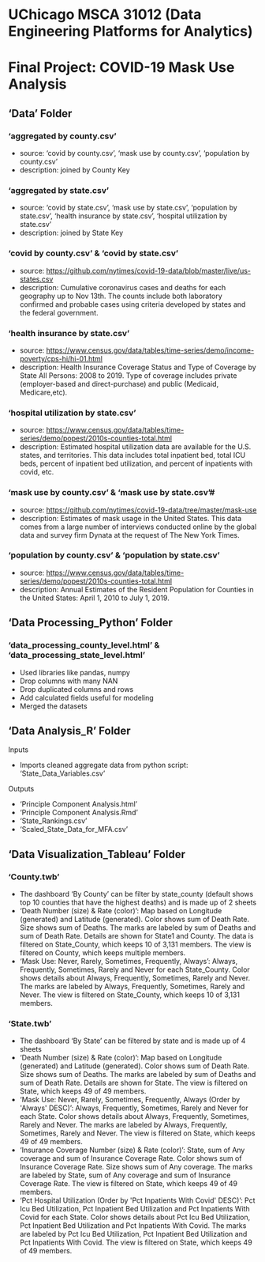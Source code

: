 # UChicago MSCA 31012 (Data Engineering Platforms for Analytics)
# Final Project: COVID-19 Mask Use Analysis

## ‘Data’ Folder
### ‘aggregated by county.csv’
* source: ‘covid by county.csv’, ‘mask use by county.csv’, ‘population by county.csv’
* description: joined by County Key

### ‘aggregated by state.csv’
* source: ‘covid by state.csv’, ‘mask use by state.csv’, ‘population by state.csv’, ‘health insurance by state.csv’, ‘hospital utilization by state.csv’
* description: joined by State Key

### ‘covid by county.csv’ & ‘covid by state.csv’
* source: https://github.com/nytimes/covid-19-data/blob/master/live/us-states.csv
* description: Cumulative coronavirus cases and deaths for each geography up to Nov 13th. The counts include both laboratory confirmed and probable cases using criteria developed by states and the federal government.  

### ‘health insurance by state.csv’
* source: https://www.census.gov/data/tables/time-series/demo/income-poverty/cps-hi/hi-01.html
* description: Health Insurance Coverage Status and Type of Coverage by State All Persons: 2008 to 2019. Type of coverage includes private (employer-based and direct-purchase) and public (Medicaid, Medicare,etc).  

### ‘hospital utilization by state.csv’    
* source: https://www.census.gov/data/tables/time-series/demo/popest/2010s-counties-total.html
* description: Estimated hospital utilization data are available for the U.S. states, and territories. This data includes total inpatient bed, total ICU beds, percent of inpatient bed utilization, and percent of inpatients with covid, etc. 

### ‘mask use by county.csv’ & ‘mask use by state.csv’#
* source: https://github.com/nytimes/covid-19-data/tree/master/mask-use
* description: Estimates of mask usage in the United States. This data comes from a large number of interviews conducted online by the global data and survey firm Dynata at the request of The New York Times.  

### ‘population by county.csv’ & ‘population by state.csv’
* source: https://www.census.gov/data/tables/time-series/demo/popest/2010s-counties-total.html
* description: Annual Estimates of the Resident Population for Counties in the United States: April 1, 2010 to July 1, 2019. 


## ‘Data Processing_Python’ Folder
### ‘data_processing_county_level.html’ & ‘data_processing_state_level.html’
* Used libraries like pandas, numpy
* Drop columns with many NAN
* Drop duplicated columns and rows
* Add calculated fields useful for modeling 
* Merged the datasets

## ‘Data Analysis_R’ Folder
Inputs
* Imports cleaned aggregate data from python script: ‘State_Data_Variables.csv’

Outputs
* ‘Principle Component Analysis.html’
* ‘Principle Component Analysis.Rmd’
* ‘State_Rankings.csv’
* ‘Scaled_State_Data_for_MFA.csv’

## ‘Data Visualization_Tableau’ Folder
### ‘County.twb’
* The dashboard ‘By County’ can be filter by state_county (default shows top 10 counties that have the highest deaths) and is made up of 2 sheets
* ‘Death Number (size) & Rate (color)’: Map based on Longitude (generated) and Latitude (generated).  Color shows sum of Death Rate.  Size shows sum of Deaths.  The marks are labeled by sum of Deaths and sum of Death Rate.  Details are shown for State1 and County. The data is filtered on State_County, which keeps 10 of 3,131 members. The view is filtered on County, which keeps multiple members.
* ‘Mask Use: Never, Rarely, Sometimes, Frequently, Always’: Always, Frequently, Sometimes, Rarely and Never for each State_County.  Color shows details about Always, Frequently, Sometimes, Rarely and Never.  The marks are labeled by Always, Frequently, Sometimes, Rarely and Never. The view is filtered on State_County, which keeps 10 of 3,131 members.

### ‘State.twb’
* The dashboard ‘By State’ can be filtered by state and is made up of 4 sheets
* ‘Death Number (size) & Rate (color)’: Map based on Longitude (generated) and Latitude (generated).  Color shows sum of Death Rate.  Size shows sum of Deaths.  The marks are labeled by sum of Deaths and sum of Death Rate.  Details are shown for State. The view is filtered on State, which keeps 49 of 49 members.
* ‘Mask Use: Never, Rarely, Sometimes, Frequently, Always (Order by 'Always' DESC)’: Always, Frequently, Sometimes, Rarely and Never for each State.  Color shows details about Always, Frequently, Sometimes, Rarely and Never.  The marks are labeled by Always, Frequently, Sometimes, Rarely and Never. The view is filtered on State, which keeps 49 of 49 members.
* ‘Insurance Coverage Number (size) & Rate (color)’: State, sum of Any coverage and sum of Insurance Coverage Rate.  Color shows sum of Insurance Coverage Rate.  Size shows sum of Any coverage.  The marks are labeled by State, sum of Any coverage and sum of Insurance Coverage Rate. The view is filtered on State, which keeps 49 of 49 members.
* ‘Pct Hospital Utilization (Order by 'Pct Inpatients With Covid' DESC)’: Pct Icu Bed Utilization, Pct Inpatient Bed Utilization and Pct Inpatients With Covid for each State.  Color shows details about Pct Icu Bed Utilization, Pct Inpatient Bed Utilization and Pct Inpatients With Covid.  The marks are labeled by Pct Icu Bed Utilization, Pct Inpatient Bed Utilization and Pct Inpatients With Covid. The view is filtered on State, which keeps 49 of 49 members. 
